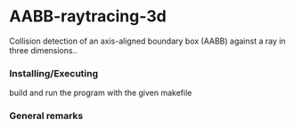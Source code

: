 # AABB-raytracing-3d

Collision detection of an axis-aligned boundary box (AABB) against a ray in three dimensions..

### Installing/Executing
build and run the program with the given makefile

### General remarks

